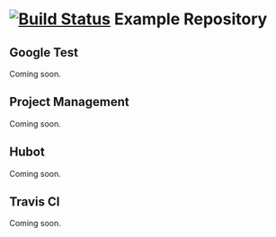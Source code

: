 <!-- Travis CI build and test status -->
[![Build Status](https://travis-ci.org/taylormck/ExampleRepository.png)](https://travis-ci.org/taylormck/ExampleRepository)
Example Repository
==================
<!-- TODO intro and Team Collaboration -->

Google Test
-----------
<!-- TODO -->
Coming soon.

Project Management
------------------
<!-- TODO -->
Coming soon.

Hubot
-----
<!-- TODO -->
Coming soon.

Travis CI
---------
<!-- TODO -->
Coming soon.

